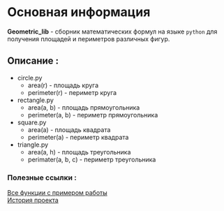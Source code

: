 # Основная информация
**Geometric_lib** - сборник математических формул на языке `python`  для получения площадей и периметров различных фигур.
## Описание :
- circle.py 
  - area(r) - площадь круга
  - perimeter(r) - периметр круга
- rectangle.py
  - area(a, b) - площадь прямоугольника
  - perimeter(a, b) - периметр прямоугольника
- square.py
  - area(a) - площадь квадрата
  - perimeter(a) - периметр квадрата
- triangle.py
  - area(a, h) - площадь треугольника
  - perimater(a, b, c) - периметр треугольника
### Полезные ссылки :
[Все функции с примером работы](Functions.md)\
[История проекта](Commits.md)
